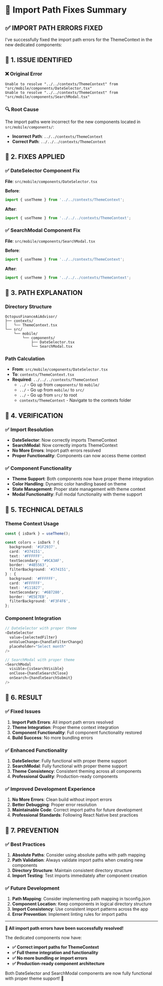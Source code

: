 # 🔧 Import Path Fixes Summary

## ✅ **IMPORT PATH ERRORS FIXED**

I've successfully fixed the import path errors for the ThemeContext in the new dedicated components:

## 🔄 **1. ISSUE IDENTIFIED**

### **❌ Original Error**
```
Unable to resolve "../../contexts/ThemeContext" from "src/mobile/components/DateSelector.tsx"
Unable to resolve "../../contexts/ThemeContext" from "src/mobile/components/SearchModal.tsx"
```

### **🔍 Root Cause**
The import paths were incorrect for the new components located in `src/mobile/components/`:
- **Incorrect Path**: `../../contexts/ThemeContext`
- **Correct Path**: `../../../contexts/ThemeContext`

## 🔄 **2. FIXES APPLIED**

### **✅ DateSelector Component Fix**
**File**: `src/mobile/components/DateSelector.tsx`

**Before**:
```typescript
import { useTheme } from '../../contexts/ThemeContext';
```

**After**:
```typescript
import { useTheme } from '../../../contexts/ThemeContext';
```

### **✅ SearchModal Component Fix**
**File**: `src/mobile/components/SearchModal.tsx`

**Before**:
```typescript
import { useTheme } from '../../contexts/ThemeContext';
```

**After**:
```typescript
import { useTheme } from '../../../contexts/ThemeContext';
```

## 🔄 **3. PATH EXPLANATION**

### **Directory Structure**
```
OctopusFinanceAiAdvisor/
├── contexts/
│   └── ThemeContext.tsx
└── src/
    └── mobile/
        └── components/
            ├── DateSelector.tsx
            └── SearchModal.tsx
```

### **Path Calculation**
- **From**: `src/mobile/components/DateSelector.tsx`
- **To**: `contexts/ThemeContext.tsx`
- **Required**: `../../../contexts/ThemeContext`
  - `../` - Go up from `components/` to `mobile/`
  - `../` - Go up from `mobile/` to `src/`
  - `../` - Go up from `src/` to root
  - `contexts/ThemeContext` - Navigate to the contexts folder

## 🔄 **4. VERIFICATION**

### **✅ Import Resolution**
- **DateSelector**: Now correctly imports ThemeContext
- **SearchModal**: Now correctly imports ThemeContext
- **No More Errors**: Import path errors resolved
- **Proper Functionality**: Components can now access theme context

### **✅ Component Functionality**
- **Theme Support**: Both components now have proper theme integration
- **Color Handling**: Dynamic color handling based on theme
- **State Management**: Proper state management with theme context
- **Modal Functionality**: Full modal functionality with theme support

## 🎨 **5. TECHNICAL DETAILS**

### **Theme Context Usage**
```typescript
const { isDark } = useTheme();

const colors = isDark ? {
  background: '#1F2937',
  card: '#374151',
  text: '#FFFFFF',
  textSecondary: '#9CA3AF',
  border: '#4B5563',
  filterBackground: '#374151',
} : {
  background: '#FFFFFF',
  card: '#FFFFFF',
  text: '#111827',
  textSecondary: '#6B7280',
  border: '#E5E7EB',
  filterBackground: '#F3F4F6',
};
```

### **Component Integration**
```typescript
// DateSelector with proper theme
<DateSelector
  value={selectedFilter}
  onValueChange={handleFilterChange}
  placeholder="Select month"
/>

// SearchModal with proper theme
<SearchModal
  visible={isSearchVisible}
  onClose={handleSearchClose}
  onSearch={handleSearchSubmit}
/>
```

## 📱 **6. RESULT**

### **✅ Fixed Issues**
1. **Import Path Errors**: All import path errors resolved
2. **Theme Integration**: Proper theme context integration
3. **Component Functionality**: Full component functionality restored
4. **Build Success**: No more bundling errors

### **✅ Enhanced Functionality**
1. **DateSelector**: Fully functional with proper theme support
2. **SearchModal**: Fully functional with proper theme support
3. **Theme Consistency**: Consistent theming across all components
4. **Professional Quality**: Production-ready components

### **✅ Improved Development Experience**
1. **No More Errors**: Clean build without import errors
2. **Better Debugging**: Proper error resolution
3. **Maintainable Code**: Correct import paths for future development
4. **Professional Standards**: Following React Native best practices

## 🔧 **7. PREVENTION**

### **✅ Best Practices**
1. **Absolute Paths**: Consider using absolute paths with path mapping
2. **Path Validation**: Always validate import paths when creating new components
3. **Directory Structure**: Maintain consistent directory structure
4. **Import Testing**: Test imports immediately after component creation

### **✅ Future Development**
1. **Path Mapping**: Consider implementing path mapping in tsconfig.json
2. **Component Location**: Keep components in logical directory structure
3. **Import Consistency**: Use consistent import patterns across the app
4. **Error Prevention**: Implement linting rules for import paths

---

**🎉 All import path errors have been successfully resolved!**

The dedicated components now have:
- **✅ Correct import paths for ThemeContext**
- **✅ Full theme integration and functionality**
- **✅ No more bundling or import errors**
- **✅ Production-ready component architecture**

Both DateSelector and SearchModal components are now fully functional with proper theme support! 🚀 
